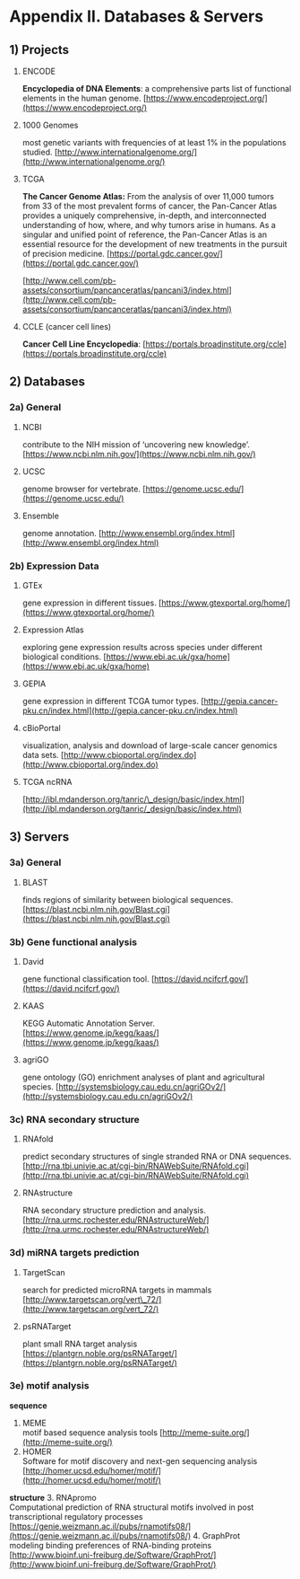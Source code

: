 # Appendix II. Databases & Servers

## 1\) Projects

1. ENCODE

   **Encyclopedia of DNA Elements**: a comprehensive parts list of functional elements in the human genome. [https://www.encodeproject.org/](https://www.encodeproject.org/)

2. 1000 Genomes

   most genetic variants with frequencies of at least 1% in the populations studied. [http://www.internationalgenome.org/](http://www.internationalgenome.org/)

3. TCGA

   **The Cancer Genome Atlas:** From the analysis of over 11,000 tumors from 33 of the most prevalent forms of cancer, the Pan-Cancer Atlas provides a uniquely comprehensive, in-depth, and interconnected understanding of how, where, and why tumors arise in humans. As a singular and unified point of reference, the Pan-Cancer Atlas is an essential resource for the development of new treatments in the pursuit of precision medicine. ​[https://portal.gdc.cancer.gov/](https://portal.gdc.cancer.gov/)​

   ​[http://www.cell.com/pb-assets/consortium/pancanceratlas/pancani3/index.html](http://www.cell.com/pb-assets/consortium/pancanceratlas/pancani3/index.html)​

4. CCLE \(cancer cell lines\)

   **Cancer Cell Line Encyclopedia**: [https://portals.broadinstitute.org/ccle](https://portals.broadinstitute.org/ccle)

## 2\) Databases

### 2a\) General

1. NCBI

   contribute to the NIH mission of ‘uncovering new knowledge’. [https://www.ncbi.nlm.nih.gov/](https://www.ncbi.nlm.nih.gov/)

2. UCSC

   genome browser for vertebrate. [https://genome.ucsc.edu/](https://genome.ucsc.edu/)

3. Ensemble

   genome annotation. [http://www.ensembl.org/index.html](http://www.ensembl.org/index.html)

### 2b\) Expression Data

1. GTEx

   gene expression in different tissues. [https://www.gtexportal.org/home/](https://www.gtexportal.org/home/)

2. Expression Atlas

   exploring gene expression results across species under different biological conditions. [https://www.ebi.ac.uk/gxa/home](https://www.ebi.ac.uk/gxa/home)

3. GEPIA

   gene expression in different TCGA tumor types. [http://gepia.cancer-pku.cn/index.html](http://gepia.cancer-pku.cn/index.html)

4. cBioPortal

   visualization, analysis and download of large-scale cancer genomics data sets. [http://www.cbioportal.org/index.do](http://www.cbioportal.org/index.do)

5. TCGA ncRNA

   ​[http://ibl.mdanderson.org/tanric/\_design/basic/index.html](http://ibl.mdanderson.org/tanric/_design/basic/index.html)​

## 3\) Servers

### 3a\) General

1. BLAST

   finds regions of similarity between biological sequences. [https://blast.ncbi.nlm.nih.gov/Blast.cgi](https://blast.ncbi.nlm.nih.gov/Blast.cgi)

### 3b\) Gene functional analysis

1. David

   gene functional classification tool. [https://david.ncifcrf.gov/](https://david.ncifcrf.gov/)

2. KAAS

   KEGG Automatic Annotation Server. [https://www.genome.jp/kegg/kaas/](https://www.genome.jp/kegg/kaas/)

3. agriGO

   gene ontology \(GO\) enrichment analyses of plant and agricultural species. [http://systemsbiology.cau.edu.cn/agriGOv2/](http://systemsbiology.cau.edu.cn/agriGOv2/)

### 3c\) RNA secondary structure

1. RNAfold

   predict secondary structures of single stranded RNA or DNA sequences. [http://rna.tbi.univie.ac.at/cgi-bin/RNAWebSuite/RNAfold.cgi](http://rna.tbi.univie.ac.at/cgi-bin/RNAWebSuite/RNAfold.cgi)

2. RNAstructure

   RNA secondary structure prediction and analysis. [http://rna.urmc.rochester.edu/RNAstructureWeb/](http://rna.urmc.rochester.edu/RNAstructureWeb/)

### 3d\) miRNA targets prediction

1. TargetScan

   search for predicted microRNA targets in mammals [http://www.targetscan.org/vert\_72/](http://www.targetscan.org/vert_72/)

2. psRNATarget

   plant small RNA target analysis [https://plantgrn.noble.org/psRNATarget/](https://plantgrn.noble.org/psRNATarget/)

### 3e\) motif analysis
**sequence**
1. MEME  
motif based sequence analysis tools [http://meme-suite.org/](http://meme-suite.org/)
2. HOMER  
Software for motif discovery and next-gen sequencing analysis [http://homer.ucsd.edu/homer/motif/](http://homer.ucsd.edu/homer/motif/)

**structure**
3. RNApromo   
Computational prediction of RNA structural motifs involved in post transcriptional regulatory processes [https://genie.weizmann.ac.il/pubs/rnamotifs08/](https://genie.weizmann.ac.il/pubs/rnamotifs08/)
4. GraphProt  
modeling binding preferences of RNA-binding proteins [http://www.bioinf.uni-freiburg.de/Software/GraphProt/](http://www.bioinf.uni-freiburg.de/Software/GraphProt/)

